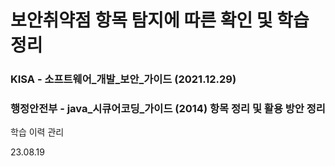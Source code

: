 # 보안취약점 항목 탐지에 따른 확인 및 학습 정리



### KISA - 소프트웨어_개발_보안_가이드 (2021.12.29)

### 행정안전부 - java_시큐어코딩_가이드 (2014) 항목 정리 및 활용 방안 정리







학습 이력 관리

23.08.19
